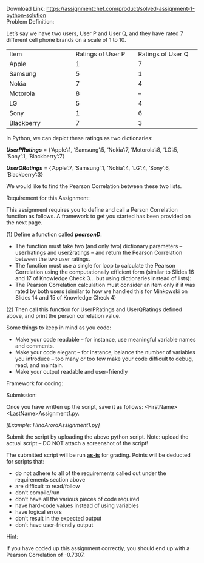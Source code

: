 Download Link: https://assignmentchef.com/product/solved-assignment-1-python-solution
<br>
Problem Definition:

Let’s say we have two users, User P and User Q, and they have rated 7 different cell phone brands on a scale of 1 to 10.




<table>

 <tbody>

  <tr>

   <td width="208">Item</td>

   <td width="208">Ratings of User P</td>

   <td width="208">Ratings of User Q</td>

  </tr>

  <tr>

   <td width="208">Apple</td>

   <td width="208">1</td>

   <td width="208">7</td>

  </tr>

  <tr>

   <td width="208">Samsung</td>

   <td width="208">5</td>

   <td width="208">1</td>

  </tr>

  <tr>

   <td width="208">Nokia</td>

   <td width="208">7</td>

   <td width="208">4</td>

  </tr>

  <tr>

   <td width="208">Motorola</td>

   <td width="208">8</td>

   <td width="208">–</td>

  </tr>

  <tr>

   <td width="208">LG</td>

   <td width="208">5</td>

   <td width="208">4</td>

  </tr>

  <tr>

   <td width="208">Sony</td>

   <td width="208">1</td>

   <td width="208">6</td>

  </tr>

  <tr>

   <td width="208">Blackberry</td>

   <td width="208">7</td>

   <td width="208">3</td>

  </tr>

 </tbody>

</table>




In Python, we can depict these ratings as two dictionaries:

<strong><em>UserPRatings</em></strong> = {‘Apple’:1, ‘Samsung’:5, ‘Nokia’:7, ‘Motorola’:8, ‘LG’:5, ‘Sony’:1, ‘Blackberry’:7}

<strong><em>UserQRatings</em></strong> = {‘Apple’:7, ‘Samsung’:1, ‘Nokia’:4, ‘LG’:4, ‘Sony’:6, ‘Blackberry’:3}




We would like to find the Pearson Correlation between these two lists.

Requirement for this Assignment:

This assignment requires you to define and call a Person Correlation function as follows. A framework to get you started has been provided on the next page.

(1) Define a function called <strong><em>pearsonD</em></strong>.

<ul>

 <li>The function must take two (and only two) dictionary parameters – user1ratings and user2ratings – and return the Pearson Correlation between the two user ratings.</li>

 <li>The function must use a single for loop to calculate the Pearson Correlation using the computationally efficient form (similar to Slides 16 and 17 of Knowledge Check 3… but using dictionaries instead of lists):</li>

 <li>The Pearson Correlation calculation must consider an item only if it was rated by both users (similar to how we handled this for Minkowski on Slides 14 and 15 of Knowledge Check 4)</li>

</ul>

(2) Then call this function for UserPRatings and UserQRatings defined above, and print the person correlation value.

Some things to keep in mind as you code:

<ul>

 <li>Make your code readable – for instance, use meaningful variable names and comments.</li>

 <li>Make your code elegant – for instance, balance the number of variables you introduce – too many or too few make your code difficult to debug, read, and maintain.</li>

 <li>Make your output readable and user-friendly</li>

</ul>

Framework for coding:

Submission:

Once you have written up the script, save it as follows: &lt;FirstName&gt;&lt;LastName&gt;Assignment1.py.

<em>[Example: HinaAroraAssignment1.py]</em>

Submit the script by uploading the above python script. Note: upload the actual script – DO NOT attach a screenshot of the script!

The submitted script will be run <strong><u>as-is</u></strong> for grading. Points will be deducted for scripts that:

<ul>

 <li>do not adhere to all of the requirements called out under the requirements section above</li>

 <li>are difficult to read/follow</li>

 <li>don’t compile/run</li>

 <li>don’t have all the various pieces of code required</li>

 <li>have hard-code values instead of using variables</li>

 <li>have logical errors</li>

 <li>don’t result in the expected output</li>

 <li>don’t have user-friendly output</li>

</ul>

Hint:

If you have coded up this assignment correctly, you should end up with a Pearson Correlation of -0.7307.